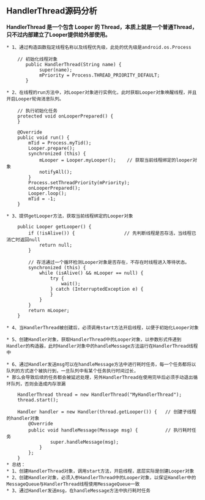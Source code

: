 
## HandlerThread源码分析 ##

**HandlerThread 是一个包含 Looper 的 Thread，本质上就是一个普通Thread，只不过内部建立了Looper提供给外部使用。**
	
	* 1、通过构造函数指定线程名称以及线程优先级，此处的优先级是android.os.Process

		// 初始化线程对象
		   public HandlerThread(String name) {
		        super(name);
		        mPriority = Process.THREAD_PRIORITY_DEFAULT;
		   }

	* 2、在线程的run方法中，对Looper对象进行实例化，此时获取Looper对象唤醒线程，并且开启Looper轮询消息队列。

		// 执行初始化任务
	    protected void onLooperPrepared() {
	    }
	
	    @Override
	    public void run() {
	        mTid = Process.myTid();
	        Looper.prepare();
	        synchronized (this) {
	            mLooper = Looper.myLooper();	// 获取当前线程绑定的looper对象
	            notifyAll();
	        }
	        Process.setThreadPriority(mPriority);
	        onLooperPrepared();
	        Looper.loop();
	        mTid = -1;
		}
		
	* 3、提供getLooper方法，获取当前线程绑定的Looper对象

		public Looper getLooper() {
			if (!isAlive()) {                  // 先判断线程是否存活，当线程已消亡时返回null
			    return null;
			}
			
			// 存活通过一个循环检测Looper对象是否存在，不存在时线程进入等待状态。
			synchronized (this) {
			    while (isAlive() && mLooper == null) {
			        try {
			            wait();
			        } catch (InterruptedException e) {
			        }
			    }
			}
			return mLooper;
		}

	* 4、当HandlerThread被创建后，必须调用start方法开启线程，以便于初始化Looper对象
	
	* 5、创建Handler对象，获取HandlerThread中的Looper对象，以参数形式传递到Handler的构造器，此时Handler对象中的handleMessage方法运行在HandlerThread线程中

	* 6、通过Handler发送msg可以在handleMessage方法中进行耗时任务，每一个任务都将以队列的方式逐个被执行到，一旦队列中有某个任务执行时间过长，
	* 那么会导致后续的任务都会被延迟处理，另外HandlerThread在使用完毕后必须手动退出循环队列，否则会造成内存泄漏
	
		HandlerThread thread = new HandlerThread("MyHandlerThread");
		thread.start();
		
		Handler handler = new Handler(thread.getLooper()) {   // 创建子线程的handler对象
			@Override
			public void handleMessage(Message msg) {		  // 执行耗时任务 
			        super.handleMessage(msg);
			    }
			};
		}
 	* 总结：
 	* 1、创建HandlerThread对象，调用start方法，开启线程，底层实际是创建Looper对象
 	* 2、创建Handler对象，必须入参HandlerThread中的Looper对象，以保证Handler中的MessageQueue与HandlerThread线程使用MessageQueue一致
 	* 3、通过Handler发送msg，在handleMessage方法中执行耗时任务
